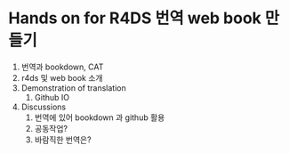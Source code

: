 # Hands on for R4DS 번역 web book 만들기
1. 번역과 bookdown, CAT
1. r4ds 및 web book 소개
1. Demonstration of translation
    1. Github IO
1. Discussions
    1. 번역에 있어 bookdown 과 github 활용
    2. 공동작업?
    3. 바람직한 번역은?
